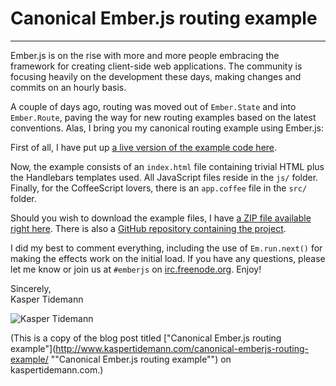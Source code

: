 # Canonical Ember.js routing example

-------------------------

Ember.js is on the rise with more and more people embracing the framework for creating client-side web applications. The community is focusing heavily on the development these days, making changes and commits on an hourly basis.

A couple of days ago, routing was moved out of `Ember.State` and into `Ember.Route`, paving the way for new routing examples based on the latest conventions. Alas, I bring you my canonical routing example using Ember.js:

First of all, I have put up [a live version of the example code here](http://www.kaspertidemann.com/examples/canonical-emberjs-routing-example/ "a live version of the example code here").

Now, the example consists of an `index.html` file containing trivial HTML plus the Handlebars templates used. All JavaScript files reside in the `js/` folder. Finally, for the CoffeeScript lovers, there is an `app.coffee` file in the `src/` folder.

Should you wish to download the example files, I have [a ZIP file available right here](http://www.kaspertidemann.com/examples/canonical-emberjs-routing-example/CanonicalRoutingExampleUsingEmberJS.zip "a ZIP file available right here"). There is also a [GitHub repository containing the project](https://github.com/KasperTidemann/canonical-emberjs-routing-example "GitHub repository containing the project").

I did my best to comment everything, including the use of `Em.run.next()` for making the effects work on the initial load. If you have any questions, please let me know or join us at `#emberjs` on [irc.freenode.org](irc://irc.freenode.org "irc.freenode.org"). Enjoy!

Sincerely,  
Kasper Tidemann

![Kasper Tidemann](http://www.tidemannogco.dk/meemo/KasperTidemann-Signature.jpg)

(This is a copy of the blog post titled ["Canonical Ember.js routing example"](http://www.kaspertidemann.com/canonical-emberjs-routing-example/ ""Canonical Ember.js routing example"") on kaspertidemann.com.)